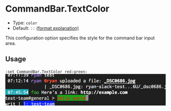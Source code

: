 # CommandBar.TextColor

- Type: `color`
- Default: `::` [(format explanation)](../Colors.md)

This configuration option specifies the style for the command bar input area.

## Usage
`:set CommandBar.TextColor red:green:`
![gifs/CommandBar.TextColor.png](gifs/CommandBar.TextColor.png)
